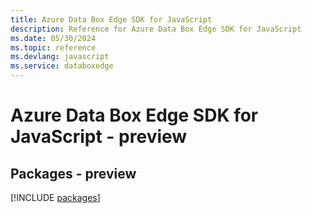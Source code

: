 ```yaml
---
title: Azure Data Box Edge SDK for JavaScript
description: Reference for Azure Data Box Edge SDK for JavaScript
ms.date: 05/30/2024
ms.topic: reference
ms.devlang: javascript
ms.service: databoxedge
---
```

# Azure Data Box Edge SDK for JavaScript - preview
## Packages - preview
[!INCLUDE [packages](data-box-edge-index.md)]